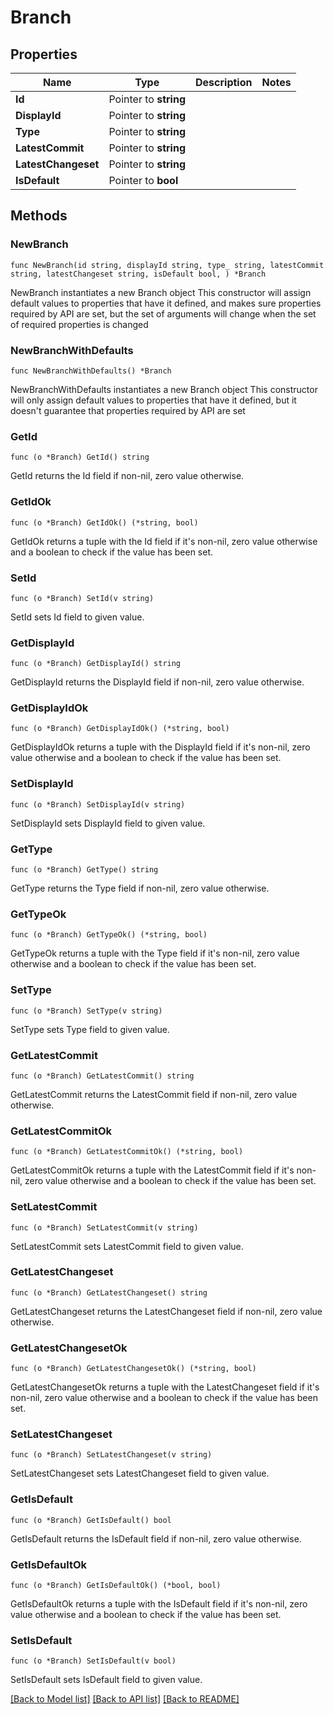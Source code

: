 # Branch

## Properties

Name | Type | Description | Notes
------------ | ------------- | ------------- | -------------
**Id** | Pointer to **string** |  | 
**DisplayId** | Pointer to **string** |  | 
**Type** | Pointer to **string** |  | 
**LatestCommit** | Pointer to **string** |  | 
**LatestChangeset** | Pointer to **string** |  | 
**IsDefault** | Pointer to **bool** |  | 

## Methods

### NewBranch

`func NewBranch(id string, displayId string, type_ string, latestCommit string, latestChangeset string, isDefault bool, ) *Branch`

NewBranch instantiates a new Branch object
This constructor will assign default values to properties that have it defined,
and makes sure properties required by API are set, but the set of arguments
will change when the set of required properties is changed

### NewBranchWithDefaults

`func NewBranchWithDefaults() *Branch`

NewBranchWithDefaults instantiates a new Branch object
This constructor will only assign default values to properties that have it defined,
but it doesn't guarantee that properties required by API are set

### GetId

`func (o *Branch) GetId() string`

GetId returns the Id field if non-nil, zero value otherwise.

### GetIdOk

`func (o *Branch) GetIdOk() (*string, bool)`

GetIdOk returns a tuple with the Id field if it's non-nil, zero value otherwise
and a boolean to check if the value has been set.

### SetId

`func (o *Branch) SetId(v string)`

SetId sets Id field to given value.


### GetDisplayId

`func (o *Branch) GetDisplayId() string`

GetDisplayId returns the DisplayId field if non-nil, zero value otherwise.

### GetDisplayIdOk

`func (o *Branch) GetDisplayIdOk() (*string, bool)`

GetDisplayIdOk returns a tuple with the DisplayId field if it's non-nil, zero value otherwise
and a boolean to check if the value has been set.

### SetDisplayId

`func (o *Branch) SetDisplayId(v string)`

SetDisplayId sets DisplayId field to given value.


### GetType

`func (o *Branch) GetType() string`

GetType returns the Type field if non-nil, zero value otherwise.

### GetTypeOk

`func (o *Branch) GetTypeOk() (*string, bool)`

GetTypeOk returns a tuple with the Type field if it's non-nil, zero value otherwise
and a boolean to check if the value has been set.

### SetType

`func (o *Branch) SetType(v string)`

SetType sets Type field to given value.


### GetLatestCommit

`func (o *Branch) GetLatestCommit() string`

GetLatestCommit returns the LatestCommit field if non-nil, zero value otherwise.

### GetLatestCommitOk

`func (o *Branch) GetLatestCommitOk() (*string, bool)`

GetLatestCommitOk returns a tuple with the LatestCommit field if it's non-nil, zero value otherwise
and a boolean to check if the value has been set.

### SetLatestCommit

`func (o *Branch) SetLatestCommit(v string)`

SetLatestCommit sets LatestCommit field to given value.


### GetLatestChangeset

`func (o *Branch) GetLatestChangeset() string`

GetLatestChangeset returns the LatestChangeset field if non-nil, zero value otherwise.

### GetLatestChangesetOk

`func (o *Branch) GetLatestChangesetOk() (*string, bool)`

GetLatestChangesetOk returns a tuple with the LatestChangeset field if it's non-nil, zero value otherwise
and a boolean to check if the value has been set.

### SetLatestChangeset

`func (o *Branch) SetLatestChangeset(v string)`

SetLatestChangeset sets LatestChangeset field to given value.


### GetIsDefault

`func (o *Branch) GetIsDefault() bool`

GetIsDefault returns the IsDefault field if non-nil, zero value otherwise.

### GetIsDefaultOk

`func (o *Branch) GetIsDefaultOk() (*bool, bool)`

GetIsDefaultOk returns a tuple with the IsDefault field if it's non-nil, zero value otherwise
and a boolean to check if the value has been set.

### SetIsDefault

`func (o *Branch) SetIsDefault(v bool)`

SetIsDefault sets IsDefault field to given value.



[[Back to Model list]](../README.md#documentation-for-models) [[Back to API list]](../README.md#documentation-for-api-endpoints) [[Back to README]](../README.md)


